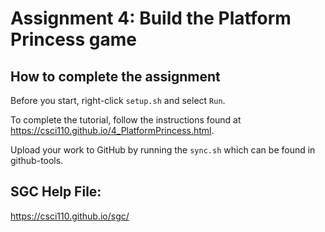 # Assignment 4: Build the Platform Princess game
## How to complete the assignment
Before you start, right-click `setup.sh` and select `Run`.

To complete the tutorial, follow the instructions found at https://csci110.github.io/4_PlatformPrincess.html.

Upload your work to GitHub by running the `sync.sh` which can be found in github-tools.

## SGC Help File:
https://csci110.github.io/sgc/
